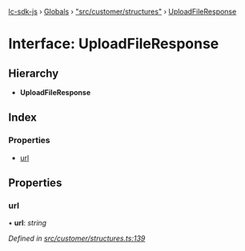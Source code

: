 [lc-sdk-js](../README.md) › [Globals](../globals.md) › ["src/customer/structures"](../modules/_src_customer_structures_.md) › [UploadFileResponse](_src_customer_structures_.uploadfileresponse.md)

# Interface: UploadFileResponse

## Hierarchy

* **UploadFileResponse**

## Index

### Properties

* [url](_src_customer_structures_.uploadfileresponse.md#url)

## Properties

###  url

• **url**: *string*

*Defined in [src/customer/structures.ts:139](https://github.com/livechat/lc-sdk-js/blob/38eeefe/src/customer/structures.ts#L139)*
